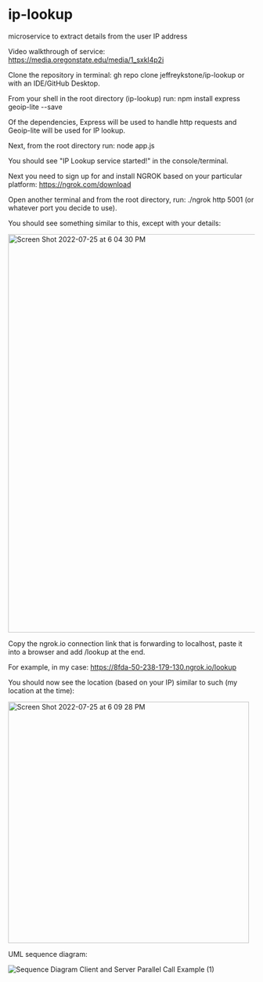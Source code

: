 # ip-lookup
microservice to extract details from the user IP address 

Video walkthrough of service: https://media.oregonstate.edu/media/1_sxkl4p2i

Clone the repository in terminal: gh repo clone jeffreykstone/ip-lookup
or with an IDE/GitHub Desktop.

From your shell in the root directory (ip-lookup) run: npm install express geoip-lite --save

Of the dependencies, Express will be used to handle http requests and Geoip-lite will be used for IP lookup.

Next, from the root directory run: node app.js

You should see "IP Lookup service started!" in the console/terminal.

Next you need to sign up for and install NGROK based on your particular platform: https://ngrok.com/download

Open another terminal and from the root directory, run: ./ngrok http 5001 (or whatever port you decide to use).

You should see something similar to this, except with your details:

<img width="812" alt="Screen Shot 2022-07-25 at 6 04 30 PM" src="https://user-images.githubusercontent.com/19604067/180900491-ddeb36c1-1eb7-4034-8f6c-9244e4207aa7.png">

Copy the ngrok.io connection link that is forwarding to localhost, paste it into a browser and add /lookup at the end.

For example, in my case: https://8fda-50-238-179-130.ngrok.io/lookup

You should now see the location (based on your IP) similar to such (my location at the time):

<img width="492" alt="Screen Shot 2022-07-25 at 6 09 28 PM" src="https://user-images.githubusercontent.com/19604067/180900932-924d3d53-da44-4b51-b84e-04d193444b10.png">

UML sequence diagram:

![Sequence Diagram Client and Server Parallel Call Example (1)](https://user-images.githubusercontent.com/19604067/180911371-a9d0c029-e819-48be-afff-397118aecf77.jpg)
